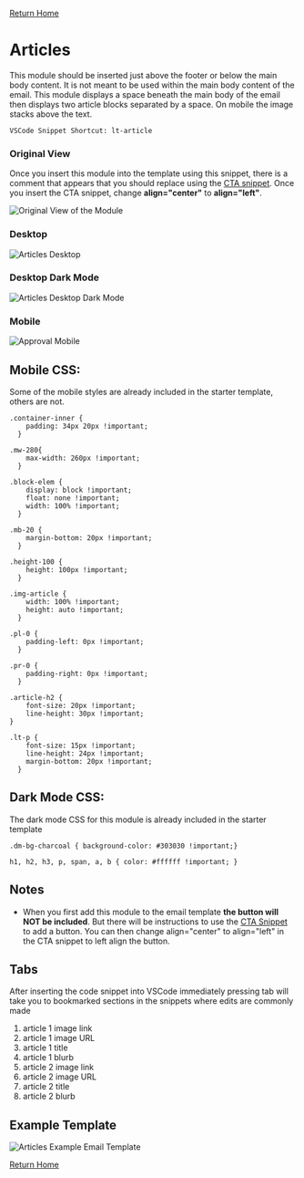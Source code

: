 
[Return Home](index.md)

# Articles
This module should be inserted just above the footer or below the main body content.  It is not meant to be used within the main body content of the email. This module displays a space beneath the main body of the email then displays two article blocks separated by a space. On mobile the image stacks above the text.
```
VSCode Snippet Shortcut: lt-article
```

### Original View
Once you insert this module into the template using this snippet, there is a comment that appears that you should replace using the [CTA snippet](lt-cta.md).  Once you insert the CTA snippet, change **align="center"** to **align="left"**.

![Original View of the Module](https://s3.amazonaws.com/marketing.lendingtree.com/email/module-library/lt-article-desktop-original.png)

### Desktop
![Articles Desktop](https://s3.amazonaws.com/marketing.lendingtree.com/email/module-library/lt-article-desktop.png)

### Desktop Dark Mode
![Articles Desktop Dark Mode](https://s3.amazonaws.com/marketing.lendingtree.com/email/module-library/lt-article-desktop-dm.png)

### Mobile
![Approval Mobile](https://s3.amazonaws.com/marketing.lendingtree.com/email/module-library/lt-article-mobile.png)


## Mobile CSS:
Some of the mobile styles are already included in the starter template, others are not.
```
.container-inner {
    padding: 34px 20px !important;
  }

.mw-280{
    max-width: 260px !important;
  }

.block-elem {
    display: block !important;
    float: none !important;
    width: 100% !important;
  }

.mb-20 {
    margin-bottom: 20px !important;
  }

.height-100 {
    height: 100px !important;
  }

.img-article {
    width: 100% !important;
    height: auto !important;
  }

.pl-0 {
    padding-left: 0px !important;
  }

.pr-0 {
    padding-right: 0px !important;
  }

.article-h2 {
    font-size: 20px !important;
    line-height: 30px !important;
}

.lt-p {
    font-size: 15px !important;
    line-height: 24px !important;
    margin-bottom: 20px !important;
  }
```

## Dark Mode CSS:
The dark mode CSS for this module is already included in the starter template
```
.dm-bg-charcoal { background-color: #303030 !important;}

h1, h2, h3, p, span, a, b { color: #ffffff !important; }
```

## Notes
- When you first add this module to the email template **the button will NOT be included**. But there will be instructions to use the [CTA Snippet](lt-cta.md) to add a button. You can then change align="center" to align="left" in the CTA snippet to left align the button.

## Tabs
After inserting the code snippet into VSCode immediately pressing tab will take you to bookmarked sections in the snippets where edits are commonly made

1. article 1 image link
2. article 1 image URL
3. article 1 title
4. article 1 blurb
5. article 2 image link
6. article 2 image URL
7. article 2 title
8. article 2 blurb

## Example Template
![Articles Example Email Template](https://s3.amazonaws.com/marketing.lendingtree.com/email/module-library/lt-article-example.png)


[Return Home](index.md)
